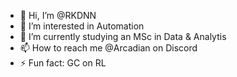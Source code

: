 - 👋 Hi, I’m @RKDNN
- 👀 I’m interested in Automation
- 🌱 I’m currently studying an MSc in Data & Analytis
- 📫 How to reach me @Arcadian on Discord
- ⚡ Fun fact: GC on RL
